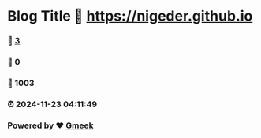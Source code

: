 # Blog Title :link: https://nigeder.github.io 
### :page_facing_up: [3](https://nigeder.github.io/tag.html) 
### :speech_balloon: 0 
### :hibiscus: 1003 
### :alarm_clock: 2024-11-23 04:11:49 
### Powered by :heart: [Gmeek](https://github.com/Meekdai/Gmeek)

